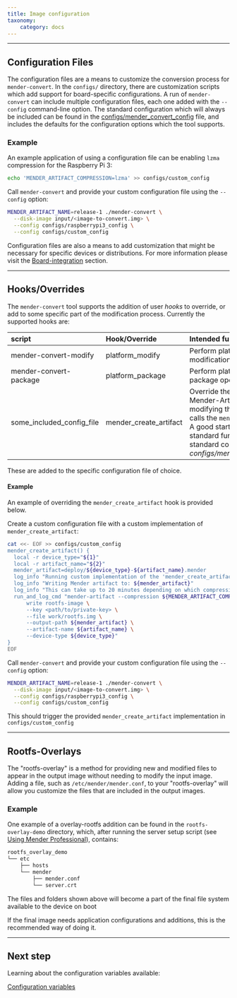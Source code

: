 ```yaml
---
title: Image configuration
taxonomy:
    category: docs
---
```


-------------------------------------------------------------------------------

## Configuration Files

The configuration files are a means to customize the conversion process for
`mender-convert`. In the `configs/` directory, there are customization scripts
which add support for board-specific configurations. A run of `mender-convert`
can include multiple configuration files, each one added with the `--config`
command-line option. The standard configuration which will always be included
can be found in the
[configs/mender_convert_config](https://github.com/mendersoftware/mender-convert/blob/next/configs/mender_convert_config)
file, and includes the defaults for the configuration options which the tool
supports.

### Example

An example application of using a configuration file can be enabling `lzma`
compression for the Raspberry Pi 3:

```bash
echo 'MENDER_ARTIFACT_COMPRESSION=lzma' >> configs/custom_config
```

Call `mender-convert` and provide your custom configuration file using the
`--config` option:

```bash
MENDER_ARTIFACT_NAME=release-1 ./mender-convert \
  --disk-image input/<image-to-convert.img> \
  --config configs/raspberrypi3_config \
  --config configs/custom_config
```

Configuration files are also a means to add customization that might be
necessary for specific devices or distributions. For more information please
visit the [Board-integration](../../03.Devices/03.Debian-family/docs.md)
section.


-------------------------------------------------------------------------------

## Hooks/Overrides

The `mender-convert` tool supports the addition of user *hooks* to override, or
add to some specific part of the modification process. Currently the supported hooks are:

| script                | Hook/Override    | Intended function |
|:---                   | :---             | :----             |
| mender-convert-modify |  platform_modify | Perform platform specific modifications |
| mender-convert-package|  platform_package | Perform platform specific package operations |
| some_included_config_file | mender_create_artifact | Override the creation of the Mender-Artifact through modifying the command which calls the `mender-artifact` tool. A good starting point is the standard function found in the standard configuration file *configs/mender_convert_config* |

These are added to the specific configuration file of choice.

#### Example

An example of overriding the `mender_create_artifact` hook is provided below.

Create a custom configuration file with a custom implementation of `mender_create_artifact`:

```bash
cat <<- EOF >> configs/custom_config
mender_create_artifact() {
  local -r device_type="${1}"
  local -r artifact_name="${2}"
  mender_artifact=deploy/${device_type}-${artifact_name}.mender
  log_info "Running custom implementation of the 'mender_create_artifact' hook"
  log_info "Writing Mender artifact to: ${mender_artifact}"
  log_info "This can take up to 20 minutes depending on which compression method is used"
  run_and_log_cmd "mender-artifact --compression ${MENDER_ARTIFACT_COMPRESSION} \
      write rootfs-image \
      --key <path/to/private-key> \
      --file work/rootfs.img \
      --output-path ${mender_artifact} \
      --artifact-name ${artifact_name} \
      --device-type ${device_type}"
}
EOF
```

Call `mender-convert` and provide your custom configuration file using the
`--config` option:

```bash
MENDER_ARTIFACT_NAME=release-1 ./mender-convert \
  --disk-image input/<image-to-convert.img> \
  --config configs/raspberrypi3_config \
  --config configs/custom_config
```
This should trigger the provided `mender_create_artifact` implementation in `configs/custom_config`

-------------------------------------------------------------------------------

## Rootfs-Overlays

The "rootfs-overlay" is a method for providing new and modified files to appear
in the output image without needing to modify the input image. Adding a file,
such as `/etc/mender/mender.conf`, to your "rootfs-overlay" will allow you
customize the files that are included in the output images.

### Example

One example of a overlay-rootfs addition can be found in the
`rootfs-overlay-demo` directory, which, after running the server setup script
(see [Using Mender
Professional](../../04.Artifacts/02.Debian-family/01.building-a-mender-debian-image)),
contains:

```bash
rootfs_overlay_demo
└── etc
    ├── hosts
    └── mender
        ├── mender.conf
        └── server.crt
```

The files and folders shown above will become a part of the final file system
available to the device on boot

If the final image needs application configurations and additions, this is the
recommended way of doing it.

-------------------------------------------------------------------------------

## Next step

Learning about the configuration variables available:

[Configuration variables](../03.variables/docs.md)
